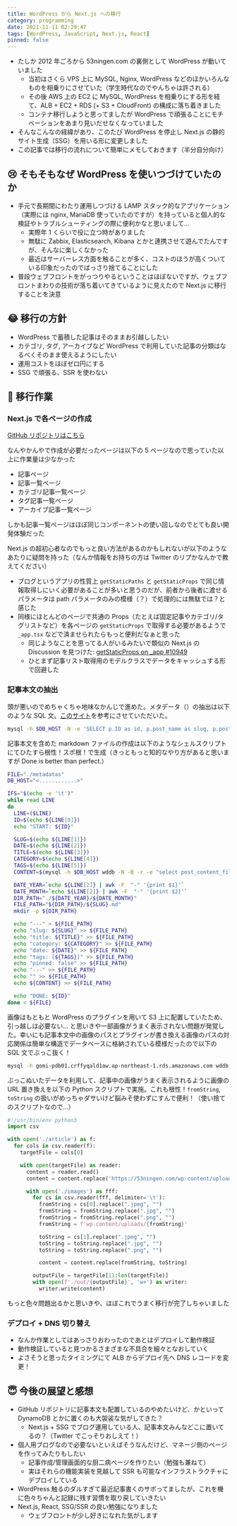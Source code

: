 ```yaml
---
title: WordPress から Next.js への移行
category: programming
date: 2021-11-11 02:29:47
tags: [WordPress, JavaScript, Next.js, React]
pinned: false
---
```


- たしか 2012 年ごろから 53ningen.com の裏側として WordPress が動いていました
  - 当初はさくら VPS 上に MySQL, Nginx, WordPress などのほかいろんなものを相乗りにさせていた（学生時代なのでやんちゃは許される）
  - その後 AWS 上の EC2 に MySQL, WordPress を相乗りにする形を経て、ALB + EC2 + RDS (+ S3 + CloudFront) の構成に落ち着きました
  - コンテナ移行しようと思ってましたが WordPress で頑張ることにモチベーションをあまり見いだせなくなっていました
- そんなこんなの経緯があり、このたび WordPress を停止し Next.js の静的サイト生成（SSG）を用いる形に変更しました
- この記事では移行の流れについて簡単にメモしておきます（半分自分向け）

## 😢 そもそもなぜ WordPress を使いつづけていたのか

- 手元で長期間にわたり運用しつづける LAMP スタック的なアプリケーション（実際には nginx, MariaDB 使っていたのですが）を持っていると個人的な検証やトラブルシューティングの際に便利かなと思いまして...
  - 実際年 1 くらいで役に立つ時がありました
  - 無駄に Zabbix, Elasticsearch, Kibana とかと連携させて遊んでたんですが、そんなに楽しくなかった
  - 最近はサーバーレス方面を触ることが多く、コストのほうが高くついている印象だったのでばっさり捨てることにした
- 普段ウェブフロントをがっつりやるということはほぼないですが、ウェブフロントまわりの技術が落ち着いてきているように見えたので Next.js に移行することを決意

## 😂 移行の方針

- WordPress で蓄積した記事はそのままお引越ししたい
- カテゴリ, タグ, アーカイブなど WordPress で利用していた記事の分類はなるべくそのまま使えるようにしたい
- 運用コストをほぼゼロ円にする
- SSG で頑張る、SSR を使わない

## 🤗 移行作業

### Next.js で各ページの作成

[GitHub リポジトリはこちら](https://github.com/53ningen/53ningen.com)

なんやかんやで作成が必要だったページは以下の 5 ページなので思っていた以上に作業量は少なかった

- 記事ページ
- 記事一覧ページ
- カテゴリ記事一覧ページ
- タグ記事一覧ページ
- アーカイブ記事一覧ページ

しかも記事一覧ページはほぼ同じコンポーネントの使い回しなのでとても良い開発体験だった

Next.js の超初心者なのでもっと良い方法があるのかもしれないが以下のようなあたりに疑問を持った（なんか情報をお持ちの方は Twitter のリプかなんかで教えてください）

- ブログというアプリの性質上 `getStaticPaths` と `getStaticProps` で同じ情報取得しにいく必要があることが多いと思うのだが、前者から後者に渡せるパラメータは path パラメータのみの模様（？）で処理的には無駄では？と感じた
- 同様にほとんどのページで共通の Props（たとえば固定記事やカテゴリ/タグリストなど）を各ページの `getStaticProps` で取得する必要があるようで `_app.tsx` などで済ませられたらもっと便利だなぁと思った
  - 同じようなことを思ってる人がいるみたいで類似の Next.js の Discussion を見つけた: [getStaticProps on \_app #10949](https://github.com/vercel/next.js/discussions/10949)
  - ひとまず記事リスト取得用のモデルクラスでデータをキャッシュする形で回避した

### 記事本文の抽出

頭が悪いのでめちゃくちゃ地味なかんじで進めた。メタデータ（）の抽出は以下のような SQL 文。[このサイト](https://newbedev.com/wordpress-sql-get-post-category-and-tags)を参考にさせていただいた。

```bash
mysql -h $DB_HOST -N -e 'SELECT p.ID as id, p.post_name as slug, p.post_date as date, p.post_title as title, c.name as category, GROUP_CONCAT(t.`name`) as tags, p.post_content_filtered as content FROM wp_posts p JOIN wp_term_relationships cr on (p.`id`=cr.`object_id`) JOIN wp_term_taxonomy ct on (ct.`term_taxonomy_id`=cr.`term_taxonomy_id` and ct.`taxonomy`="category") JOIN wp_terms c on (ct.`term_id`=c.`term_id`) JOIN wp_term_relationships tr on (p.`id`=tr.`object_id`) JOIN wp_term_taxonomy tt on (tt.`term_taxonomy_id`=tr.`term_taxonomy_id` and tt.`taxonomy`='post_tag') JOIN wp_terms t on (tt.`term_id`=t.`term_id`) GROUP BY p.id' > metadatas
```

記事本文を含めた markdown ファイルの作成は以下のようなシェルスクリプトにてひたすら根性！スポ根！で生成（きっともっと知的なやり方があると思いますが Done is better than perfect.）

```bash
FILE="./metadatas"
DB_HOST="<............>"

IFS="$(echo -e '\t')"
while read LINE
do
  LINE=($LINE)
  ID=$(echo ${LINE[0]})
  echo "START: ${ID}"

  SLUG=$(echo ${LINE[1]})
  DATE=$(echo ${LINE[2]})
  TITLE=$(echo ${LINE[3]})
  CATEGORY=$(echo ${LINE[4]})
  TAGS=$(echo ${LINE[5]})
  CONTENT=$(mysql -h $DB_HOST wddb -N -B -r -e "select post_content_filtered from wp_posts where ID=${ID}")

  DATE_YEAR=`echo ${LINE[2]} | awk -F  "-" '{print $1}'`
  DATE_MONTH=`echo ${LINE[2]} | awk -F  "-" '{print $2}'`
  DIR_PATH="./${DATE_YEAR}/${DATE_MONTH}"
  FILE_PATH="${DIR_PATH}/${SLUG}.md"
  mkdir -p ${DIR_PATH}

  echo "---" > ${FILE_PATH}
  echo "slug: ${SLUG}" >> ${FILE_PATH}
  echo "title: ${TITLE}" >> ${FILE_PATH}
  echo "category: ${CATEGORY}" >> ${FILE_PATH}
  echo "date: ${DATE}" >> ${FILE_PATH}
  echo "tags: [${TAGS}]" >> ${FILE_PATH}
  echo "pinned: false" >> ${FILE_PATH}
  echo "---" >> ${FILE_PATH}
  echo "" >> ${FILE_PATH}
  echo ${CONTENT} >> ${FILE_PATH}

  echo "DONE: ${ID}"
done < ${FILE}
```

画像はもともと WordPress のプラグインを用いて S3 上に配置していたため、引っ越しは必要ない... と思いきや一部画像がうまく表示されない問題が発覚した。幸いにも記事本文中の画像のパスとプラグインが書き換える画像のパスの対応関係は簡単な構造でデータベースに格納されている模様だったので以下の SQL 文でぶっこ抜く！

```bash
mysql -h gomi-pdb01.crffyqald1aw.ap-northeast-1.rds.amazonaws.com wddb -N -B -r -e "select source_path, path from wp_as3cf_items" > images
```

ぶっこぬいたデータを利用して、記事中の画像がうまく表示されるように画像の URL 置き換えを以下の Python スクリプトで実施。これも根性！`fromString`, `toString` の扱いがめっちゃダサいけど脳みそ使わずにすんで便利！（使い捨てのスクリプトなので...）

```python
#!/usr/bin/env python3
import csv

with open('./article') as f:
  for cols in csv.reader(f):
    targetFile = cols[0]

    with open(targetFile) as reader:
      content = reader.read()
      content = content.replace('https://53ningen.com/wp-content/uploads', 'https://static.53ningen.com/wp-content/uploads')

      with open('./images') as fff:
        for cs in csv.reader(fff, delimiter='\t'):
          fromString = cs[0].replace(".jpeg", "")
          fromString = fromString.replace(".jpg", "")
          fromString = fromString.replace(".png", "")
          fromString = f'wp-content/uploads/{fromString}'

          toString = cs[1].replace(".jpeg", "")
          toString = toString.replace(".jpg", "")
          toString = toString.replace(".png", "")

          content = content.replace(fromString, toString)

        outputFile = targetFile[11:len(targetFile)]
        with open(f'./out/{outputFile}', 'w+') as writer:
          writer.write(content)
```

もっと色々問題出るかと思いきや、ほぼこれでうまく移行が完了しちゃいました

### デプロイ + DNS 切り替え

- なんか作業としてはあっさりおわったのであとはデプロイして動作検証
- 動作検証していると見つかるさまざまな不具合を細々となおしていく
- よさそうと思ったタイミングにて ALB からデプロイ先へ DNS レコードを変更！

## 😇 今後の展望と感想

- GitHub リポジトリに記事本文も配置しているのやめたいけど、かといって DynamoDB とかに置くのも大袈裟な気がしてきた？
  - Next.js + SSG でブログ運用している人、記事本文みんなどこに置いてるの？（Twitter でこっそりおしえて！）
- 個人用ブログなので必要ないといえばそうなんだけど、マネージ側のページを作ってみたりもしたい
  - 記事作成/管理画面的な厨二病ページを作りたい（勉強も兼ねて）
  - 実はそれらの機能実装を見越して SSR も可能なインフラストラクチャにデプロイしている
- WordPress 触るのダルすぎて最近記事書くのサボってましたが、これを機に色々ちゃんと記録に残す習慣を取り戻していきたい
- Next.js, React, SSG/SSR の良い勉強になりました
  - ウェブフロントが少し好きになれた気がします
